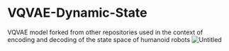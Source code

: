 # VQVAE-Dynamic-State
VQVAE model forked from other repositories used in the context of encoding and decoding of the state space of humanoid robots
![Untitled](https://github.com/user-attachments/assets/4efbc5b8-be85-45f3-b8dc-b13d87655dad)
